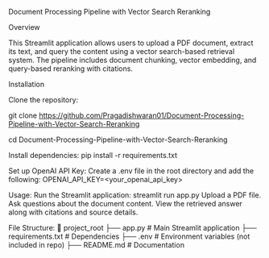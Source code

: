 Document Processing Pipeline with Vector Search Reranking

Overview

This Streamlit application allows users to upload a PDF document, extract its text, and query the content using a vector search-based retrieval system. The pipeline includes document chunking, vector embedding, and query-based reranking with citations.

Installation

Clone the repository:

git clone https://github.com/Pragadishwaran01/Document-Processing-Pipeline-with-Vector-Search-Reranking

cd Document-Processing-Pipeline-with-Vector-Search-Reranking

Install dependencies:
pip install -r requirements.txt

Set up OpenAI API Key:
Create a .env file in the root directory and add the following:
OPENAI_API_KEY=<your_openai_api_key>

Usage:
Run the Streamlit application:
streamlit run app.py
Upload a PDF file.
Ask questions about the document content.
View the retrieved answer along with citations and source details.

File Structure:
📂 project_root
├── app.py                # Main Streamlit application
├── requirements.txt      # Dependencies
├── .env                  # Environment variables (not included in repo)
├── README.md             # Documentation
